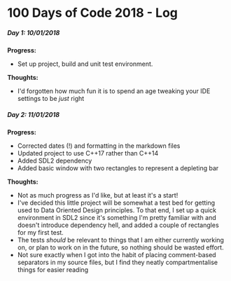 # 100 Days of Code 2018 - Log

##### Day 1: 10/01/2018


**Progress:**
- Set up project, build and unit test environment.

**Thoughts:**
- I'd forgotten how much fun it is to spend an age tweaking your IDE settings to be *just* right

##### Day 2: 11/01/2018

**Progress:**
- Corrected dates (!) and formatting in the markdown files
- Updated project to use C++17 rather than C++14
- Added SDL2 dependency
- Added basic window with two rectangles to represent a depleting bar

**Thoughts:**
- Not as much progress as I'd like, but at least it's a start!
- I've decided this little project will be somewhat a test bed for  getting used to Data Oriented Design principles. To that end, I set up a quick environment in SDL2 since it's something I'm pretty familiar with and doesn't introduce dependency hell, and added a couple of rectangles for my first test.
- The tests *should* be relevant to things that I am either currently working on, or plan to work on in the future, so nothing should be wasted effort.
- Not sure exactly when I got into the habit of placing comment-based separators in my source files, but I find they neatly compartmentalise things for easier reading
